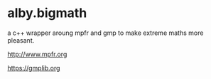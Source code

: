 # alby.bigmath


a c++ wrapper aroung mpfr and gmp to make extreme maths more pleasant.


http://www.mpfr.org


https://gmplib.org
